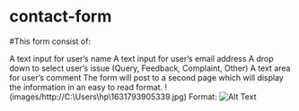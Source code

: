 # contact-form
#This form  consist of:

A text input for user’s name
A text input for user’s email address
A drop down to select user’s issue (Query, Feedback, Complaint, Other)
A text area for user’s comment
The form will post to a second page which will display the information in an easy to read format.
!(images/http://C:\Users\hp\1631793905339.jpg)
Format: ![Alt Text](url)
